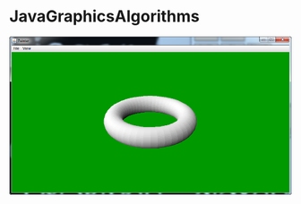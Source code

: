 # JavaGraphicsAlgorithms

![alt text](https://github.com/k1s4g4/JavaGraphicsAlgorithms/blob/master/pics/painter.png)
